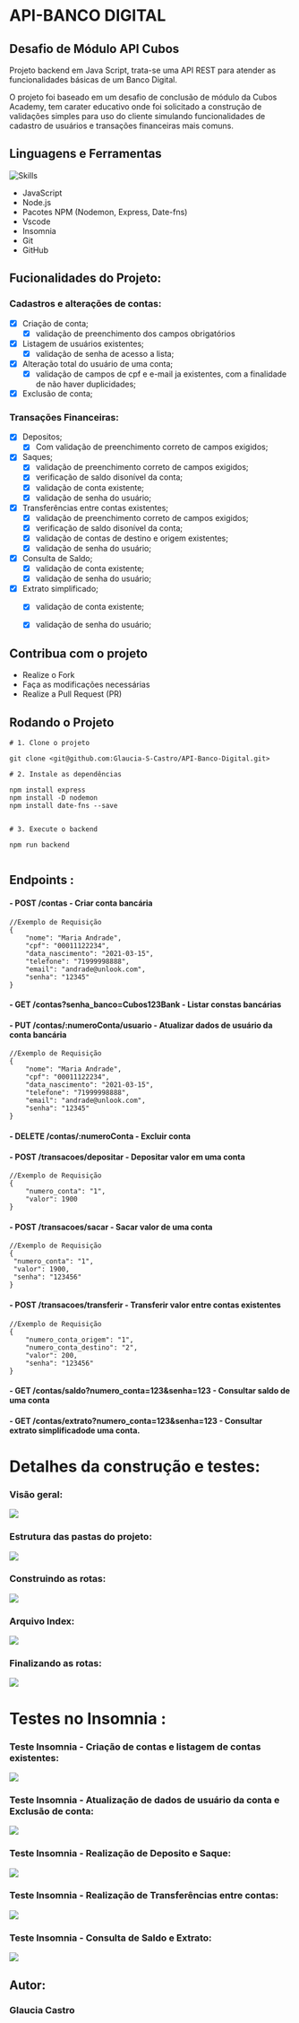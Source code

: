 # API-BANCO DIGITAL 
## Desafio de Módulo API Cubos


  <p align="left">
Projeto backend em Java Script, trata-se uma API REST para atender as funcionalidades básicas de um Banco Digital.

O projeto foi baseado em um desafio de conclusão de módulo da Cubos Academy, tem carater educativo onde foi solicitado a construção de validações simples para uso do cliente simulando funcionalidades de cadastro de usuários e transações financeiras mais comuns.
  </p>


## Linguagens e Ferramentas

![Skills](https://skillicons.dev/icons?i=js,nodejs,express,vscode,git,github)

- JavaScript
- Node.js
- Pacotes NPM (Nodemon, Express, Date-fns)
- Vscode
- Insomnia
- Git
- GitHub

## Fucionalidades do Projeto:

### Cadastros e alterações de contas:

- [x] Criação de conta;
  - [x] validação de preenchimento dos campos obrigatórios

- [x] Listagem de usuários existentes;
  - [x] validação de senha de acesso a lista;

- [x] Alteração total do usuário de uma conta; 
  - [x] validação de campos de cpf e e-mail ja existentes, com a finalidade de não haver duplicidades;

- [x] Exclusão de conta;

### Transações Financeiras: 

- [x] Depositos; 
  - [x] Com validação de preenchimento correto de campos exigidos;
  
- [x] Saques;
  - [x] validação de preenchimento correto de campos exigidos;
  - [x] verificação de saldo disonível da conta;
  - [x] validação de conta existente;
  - [x] validação de senha do usuário;

 - [x] Transferências entre contas existentes;
   - [x] validação de preenchimento correto de campos exigidos;
   - [x] verificação de saldo disonível da conta;
   - [x] validação de contas de destino e origem existentes;
   - [x] validação de senha do usuário;

 - [x] Consulta de Saldo;
   - [x] validação de conta existente;
   - [x] validação de senha do usuário;

 - [x] Extrato simplificado;
   - [x] validação de conta existente;
   - [x] validação de senha do usuário;



## Contribua com o projeto

- Realize o Fork
- Faça as modificações necessárias
- Realize a Pull Request (PR)

## Rodando o Projeto

```shell
# 1. Clone o projeto

git clone <git@github.com:Glaucia-S-Castro/API-Banco-Digital.git>

# 2. Instale as dependências

npm install express
npm install -D nodemon
npm install date-fns --save


# 3. Execute o backend

npm run backend


```

## Endpoints :

#### - POST /contas - Criar conta bancária

~~~~ 
//Exemplo de Requisição
{
    "nome": "Maria Andrade",
    "cpf": "00011122234",
    "data_nascimento": "2021-03-15",
    "telefone": "71999998888",
    "email": "andrade@unlook.com",
    "senha": "12345"
}
~~~~


#### - GET /contas?senha_banco=Cubos123Bank - Listar constas bancárias 


#### - PUT /contas/:numeroConta/usuario - Atualizar dados de usuário da conta bancária
~~~~
//Exemplo de Requisição
{
    "nome": "Maria Andrade",
    "cpf": "00011122234",
    "data_nascimento": "2021-03-15",
    "telefone": "71999998888",
    "email": "andrade@unlook.com",
    "senha": "12345"
}
~~~~

#### - DELETE /contas/:numeroConta - Excluir conta
#### - POST /transacoes/depositar - Depositar valor em uma conta
~~~~
//Exemplo de Requisição
{
	"numero_conta": "1",
	"valor": 1900
}
~~~~


#### - POST /transacoes/sacar - Sacar valor de uma conta
~~~
//Exemplo de Requisição
{
 "numero_conta": "1",
 "valor": 1900,
 "senha": "123456"
}
~~~

#### - POST /transacoes/transferir - Transferir valor entre contas existentes
~~~
//Exemplo de Requisição
{
	"numero_conta_origem": "1",
	"numero_conta_destino": "2",
	"valor": 200,
	"senha": "123456"
}
~~~


#### - GET /contas/saldo?numero_conta=123&senha=123 - Consultar saldo de uma conta

#### - GET /contas/extrato?numero_conta=123&senha=123 - Consultar extrato simplificadode uma conta.




# Detalhes da construção e testes:

### Visão geral:

<img src="img/Visão geral dos arquivos  gif.gif">


### Estrutura das pastas do projeto:

<img src="img/Estrutura das pastas do projeto.png">


### Construindo as rotas:

<img src="img/Construindo as rotas.png">

### Arquivo Index:

<img src="img/Arquivo Index.png">

### Finalizando as rotas:

<img src="img/Construindo as rotas.png">


# Testes no Insomnia :

### Teste Insomnia - Criação de contas e listagem de contas existentes:

<img src="img/Teste insomnia - Criar contas e Listar contas existentes.gif">


### Teste Insomnia - Atualização de dados de usuário da conta e Exclusão de conta:

<img src="img/Teste insomnia - Atualizar usuário da conta e Excluir conta.gif">


### Teste Insomnia - Realização de Deposito e Saque:

<img src="img/Testes insomnia - Depositar e Sacar.gif">


### Teste Insomnia - Realização de Transferências entre contas:

<img src="img/Teste insomnia - Transferência entre contas.gif">


### Teste Insomnia - Consulta de Saldo e Extrato:

<img src="img/Teste insomnia - Consulta de saldo e extrato.gif">







 





## Autor:

### Glaucia Castro

